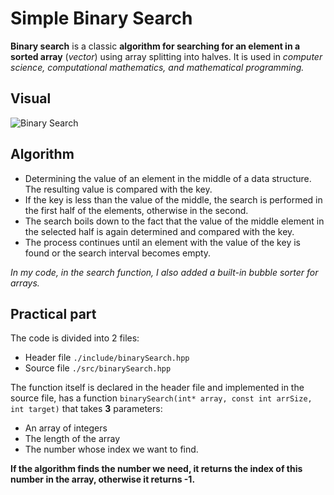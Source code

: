 # Simple Binary Search
**Binary search** is a classic **algorithm for searching for an element in a sorted array** (*vector*) using array splitting into halves. It is used in *computer science, computational mathematics, and mathematical programming.*

## Visual
![Binary Search](https://cdn-media-1.freecodecamp.org/images/BdVrmbkpWAEROeZzJh-WwglcO3ZvE92aE7Co)

## Algorithm 
- Determining the value of an element in the middle of a data structure. The resulting value is compared with the key.
- If the key is less than the value of the middle, the search is performed in the first half of the elements, otherwise in the second.
- The search boils down to the fact that the value of the middle element in the selected half is again determined and compared with the key.
- The process continues until an element with the value of the key is found or the search interval becomes empty.

*In my code, in the search function, I also added a built-in bubble sorter for arrays.*

## Practical part
The code is divided into 2 files:
- Header file `./include/binarySearch.hpp`
- Source file `./src/binarySearch.hpp`

The function itself is declared in the header file and implemented in the source file, has a function `binarySearch(int* array, const int arrSize, int target)` that takes **3** parameters:
- An array of integers
- The length of the array
- The number whose index we want to find.

**If the algorithm finds the number we need, it returns the index of this number in the array, otherwise it returns -1.**